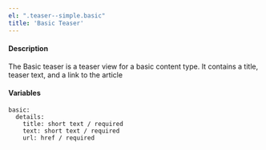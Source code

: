 ```yaml
---
el: ".teaser--simple.basic"
title: 'Basic Teaser'
---
```

#### Description
The Basic teaser is a teaser view for a basic content type. It contains a title, teaser text, and a link to the article

#### Variables
~~~
basic:
  details:
    title: short text / required
    text: short text / required
    url: href / required
~~~
